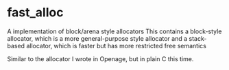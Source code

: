 # fast_alloc
A implementation of block/arena style allocators
This contains a block-style allocator, which is a more general-purpose style allocator and a stack-based allocator, which is faster but has more restricted free semantics

Similar to the allocator I wrote in Openage, but in plain C this time.
